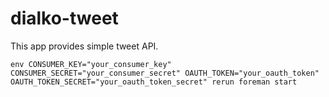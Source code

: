 # dialko-tweet

This app provides simple tweet API.

`env CONSUMER_KEY="your_consumer_key" CONSUMER_SECRET="your_consumer_secret" OAUTH_TOKEN="your_oauth_token" OAUTH_TOKEN_SECRET="your_oauth_token_secret" rerun foreman start`
